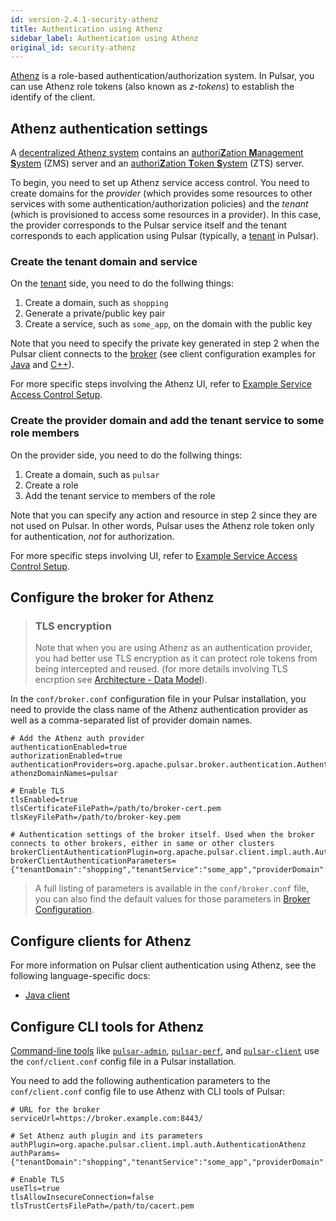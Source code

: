 ```yaml
---
id: version-2.4.1-security-athenz
title: Authentication using Athenz
sidebar_label: Authentication using Athenz
original_id: security-athenz
---
```


[Athenz](https://github.com/yahoo/athenz) is a role-based authentication/authorization system. In Pulsar, you can use Athenz role tokens (also known as *z-tokens*) to establish the identify of the client.

## Athenz authentication settings

A [decentralized Athenz system](https://github.com/yahoo/athenz/blob/master/docs/dev_decentralized_access.md) contains an [authori**Z**ation **M**anagement **S**ystem](https://github.com/yahoo/athenz/blob/master/docs/setup_zms.md) (ZMS) server and an [authori**Z**ation **T**oken **S**ystem](https://github.com/yahoo/athenz/blob/master/docs/setup_zts.md) (ZTS) server.

To begin, you need to set up Athenz service access control. You need to create domains for the *provider* (which provides some resources to other services with some authentication/authorization policies) and the *tenant* (which is provisioned to access some resources in a provider). In this case, the provider corresponds to the Pulsar service itself and the tenant corresponds to each application using Pulsar (typically, a [tenant](reference-terminology.md#tenant) in Pulsar).

### Create the tenant domain and service

On the [tenant](reference-terminology.md#tenant) side, you need to do the follwing things:

1. Create a domain, such as `shopping`
2. Generate a private/public key pair
3. Create a service, such as `some_app`, on the domain with the public key

Note that you need to specify the private key generated in step 2 when the Pulsar client connects to the [broker](reference-terminology.md#broker) (see client configuration examples for [Java](client-libraries-java.md#tls-authentication) and [C++](client-libraries-cpp.md#tls-authentication)).

For more specific steps involving the Athenz UI, refer to [Example Service Access Control Setup](https://github.com/yahoo/athenz/blob/master/docs/example_service_athenz_setup.md#client-tenant-domain).

### Create the provider domain and add the tenant service to some role members

On the provider side, you need to do the follwing things:

1. Create a domain, such as `pulsar`
2. Create a role
3. Add the tenant service to members of the role

Note that you can specify any action and resource in step 2 since they are not used on Pulsar. In other words, Pulsar uses the Athenz role token only for authentication, *not* for authorization.

For more specific steps involving UI, refer to [Example Service Access Control Setup](https://github.com/yahoo/athenz/blob/master/docs/example_service_athenz_setup.md#server-provider-domain).

## Configure the broker for Athenz

> ### TLS encryption 
>
> Note that when you are using Athenz as an authentication provider, you had better use TLS encryption 
> as it can protect role tokens from being intercepted and reused. (for more details involving TLS encrption see [Architecture - Data Model](https://github.com/yahoo/athenz/blob/master/docs/data_model.md)).

In the `conf/broker.conf` configuration file in your Pulsar installation, you need to provide the class name of the Athenz authentication provider as well as a comma-separated list of provider domain names.

```properties
# Add the Athenz auth provider
authenticationEnabled=true
authorizationEnabled=true
authenticationProviders=org.apache.pulsar.broker.authentication.AuthenticationProviderAthenz
athenzDomainNames=pulsar

# Enable TLS
tlsEnabled=true
tlsCertificateFilePath=/path/to/broker-cert.pem
tlsKeyFilePath=/path/to/broker-key.pem

# Authentication settings of the broker itself. Used when the broker connects to other brokers, either in same or other clusters
brokerClientAuthenticationPlugin=org.apache.pulsar.client.impl.auth.AuthenticationAthenz
brokerClientAuthenticationParameters={"tenantDomain":"shopping","tenantService":"some_app","providerDomain":"pulsar","privateKey":"file:///path/to/private.pem","keyId":"v1"}
```

> A full listing of parameters is available in the `conf/broker.conf` file, you can also find the default
> values for those parameters in [Broker Configuration](reference-configuration.md#broker).

## Configure clients for Athenz

For more information on Pulsar client authentication using Athenz, see the following language-specific docs:

* [Java client](client-libraries-java.md#athenz)

## Configure CLI tools for Athenz

[Command-line tools](reference-cli-tools.md) like [`pulsar-admin`](reference-pulsar-admin.md), [`pulsar-perf`](reference-cli-tools.md#pulsar-perf), and [`pulsar-client`](reference-cli-tools.md#pulsar-client) use the `conf/client.conf` config file in a Pulsar installation.

You need to add the following authentication parameters to the `conf/client.conf` config file to use Athenz with CLI tools of Pulsar:

```properties
# URL for the broker
serviceUrl=https://broker.example.com:8443/

# Set Athenz auth plugin and its parameters
authPlugin=org.apache.pulsar.client.impl.auth.AuthenticationAthenz
authParams={"tenantDomain":"shopping","tenantService":"some_app","providerDomain":"pulsar","privateKey":"file:///path/to/private.pem","keyId":"v1"}

# Enable TLS
useTls=true
tlsAllowInsecureConnection=false
tlsTrustCertsFilePath=/path/to/cacert.pem
```

